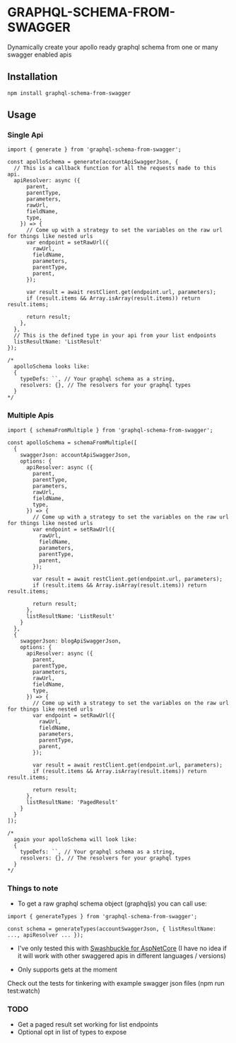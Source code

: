 # GRAPHQL-SCHEMA-FROM-SWAGGER

Dynamically create your apollo ready graphql schema from one or many swagger enabled apis

## Installation 
```
npm install graphql-schema-from-swagger
```

## Usage

### Single Api
```
import { generate } from 'graphql-schema-from-swagger';

const apolloSchema = generate(accountApiSwaggerJson, {
  // This is a callback function for all the requests made to this api.
  apiResolver: async ({
      parent,
      parentType,
      parameters,
      rawUrl,
      fieldName,
      type,
    }) => {
      // Come up with a strategy to set the variables on the raw url for things like nested urls
      var endpoint = setRawUrl({
        rawUrl,
        fieldName,
        parameters,
        parentType,
        parent,
      });

      var result = await restClient.get(endpoint.url, parameters);
      if (result.items && Array.isArray(result.items)) return result.items;

      return result;
    },
  },
  // This is the defined type in your api from your list endpoints
  listResultName: 'ListResult'
});

/*
  apolloSchema looks like:
  {
    typeDefs: ``, // Your graphql schema as a string,
    resolvers: {}, // The resolvers for your graphql types
  }
*/

```

### Multiple Apis

```
import { schemaFromMultiple } from 'graphql-schema-from-swagger';

const apolloSchema = schemaFromMultiple([
  {
    swaggerJson: accountApiSwaggerJson,
    options: {
      apiResolver: async ({
        parent,
        parentType,
        parameters,
        rawUrl,
        fieldName,
        type,
      }) => {
        // Come up with a strategy to set the variables on the raw url for things like nested urls
        var endpoint = setRawUrl({
          rawUrl,
          fieldName,
          parameters,
          parentType,
          parent,
        });

        var result = await restClient.get(endpoint.url, parameters);
        if (result.items && Array.isArray(result.items)) return result.items;

        return result;
      },
      listResultName: 'ListResult'
    }
  },
  {
    swaggerJson: blogApiSwaggerJson,
    options: {
      apiResolver: async ({
        parent,
        parentType,
        parameters,
        rawUrl,
        fieldName,
        type,
      }) => {
        // Come up with a strategy to set the variables on the raw url for things like nested urls
        var endpoint = setRawUrl({
          rawUrl,
          fieldName,
          parameters,
          parentType,
          parent,
        });

        var result = await restClient.get(endpoint.url, parameters);
        if (result.items && Array.isArray(result.items)) return result.items;

        return result;
      },
      listResultName: 'PagedResult'
    }
  }
]);

/*
  again your apolloSchema will look like:
  {
    typeDefs: ``, // Your graphql schema as a string,
    resolvers: {}, // The resolvers for your graphql types
  }
*/
```

### Things to note

- To get a raw graphql schema object (graphqljs) you can call use:
```
import { generateTypes } from 'graphql-schema-from-swagger';

const schema = generateTypes(accountSwaggerJson, { listResultName: ..., apiResolver ... });

```

- I've only tested this with [Swashbuckle for AspNetCore](https://github.com/domaindrivendev/Swashbuckle.AspNetCore)
(I have no idea if it will work with other swaggered apis in different languages / versions)

- Only supports gets at the moment

Check out the tests for tinkering with example swagger json files (npm run test:watch)


### TODO
- Get a paged result set working for list endpoints
- Optional opt in list of types to expose
